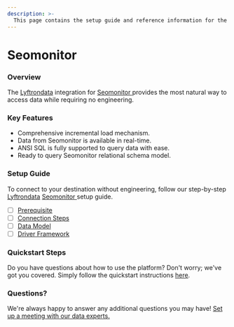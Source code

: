 ```yaml
---
description: >-
  This page contains the setup guide and reference information for the Seomonitor  source connector.
---
```


# Seomonitor 

### Overview

The [Lyftrondata](https://www.lyftrondata.com/) integration for [Seomonitor ](None) provides the most natural way to access data while requiring no engineering.

### Key Features

* Comprehensive incremental load mechanism.
* Data from Seomonitor  is available in real-time.&#x20;
* ANSI SQL is fully supported to query data with ease.
* Ready to query Seomonitor  relational schema model.

### Setup Guide

To connect to your destination without engineering, follow our step-by-step [Lyftrondata](https://www.lyftrondata.com/)  [Seomonitor ](None) setup guide.

* [ ] [Prerequisite](prerequisite.md)
* [ ] [Connection Steps](connection-steps.md)
* [ ] [Data Model](data-model/erd.md)
* [ ] [Driver Framework](driver-framework/)

### Quickstart Steps

Do you have questions about how to use the platform? Don't worry; we've got you covered. Simply follow the quickstart instructions [here](../README.md).

### Questions? <a href="#questions" id="questions"></a>

We're always happy to answer any additional questions you may have! [Set up a meeting with our data experts.](https://www.lyftrondata.com/book-a-meeting/)


